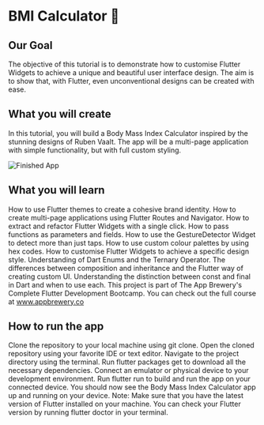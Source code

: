 # BMI Calculator 💪
## Our Goal
The objective of this tutorial is to demonstrate how to customise Flutter Widgets to achieve a unique and beautiful user interface design. The aim is to show that, with Flutter, even unconventional designs can be created with ease.

## What you will create
In this tutorial, you will build a Body Mass Index Calculator inspired by the stunning designs of Ruben Vaalt. The app will be a multi-page application with simple functionality, but with full custom styling.

![Finished App](https://github.com/londonappbrewery/Images/blob/master/bmi-calc-demo.gif)


## What you will learn
How to use Flutter themes to create a cohesive brand identity.
How to create multi-page applications using Flutter Routes and Navigator.
How to extract and refactor Flutter Widgets with a single click.
How to pass functions as parameters and fields.
How to use the GestureDetector Widget to detect more than just taps.
How to use custom colour palettes by using hex codes.
How to customise Flutter Widgets to achieve a specific design style.
Understanding of Dart Enums and the Ternary Operator.
The differences between composition and inheritance and the Flutter way of creating custom UI.
Understanding the distinction between const and final in Dart and when to use each.
This project is part of The App Brewery's Complete Flutter Development Bootcamp. You can check out the full course at www.appbrewery.co


## How to run the app
Clone the repository to your local machine using git clone.
Open the cloned repository using your favorite IDE or text editor.
Navigate to the project directory using the terminal.
Run flutter packages get to download all the necessary dependencies.
Connect an emulator or physical device to your development environment.
Run flutter run to build and run the app on your connected device.
You should now see the Body Mass Index Calculator app up and running on your device.
Note: Make sure that you have the latest version of Flutter installed on your machine. You can check your Flutter version by running flutter doctor in your terminal.
